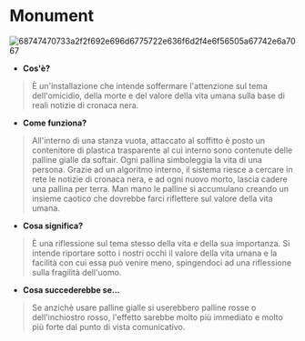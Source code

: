 # Monument # 

![68747470733a2f2f692e696d6775722e636f6d2f4e6f56505a67742e6a7067](https://user-images.githubusercontent.com/79915170/175287798-693baa6f-057b-4b67-998a-250f92dc4b7a.jpeg)

- **Cos'è?**
>È un'installazione che intende soffermare l'attenzione sul tema dell'omicidio, della morte e del valore della vita umana sulla base di reali notizie di cronaca nera.

- **Come funziona?**
>All'interno di una stanza vuota, attaccato al soffitto è posto un contenitore di plastica trasparente al cui interno sono contenute delle palline gialle da softair. Ogni pallina simboleggia la vita di una persona. Grazie ad un algoritmo interno, il sistema riesce a cercare in rete le notizie di cronaca nera, e ad ogni nuovo morto, lascia cadere una pallina per terra. Man mano le palline si accumulano creando un insieme caotico che dovrebbe farci riflettere sul valore della vita umana.

- **Cosa significa?**
>È una riflessione sul tema stesso della vita e della sua importanza. Si intende riportare sotto i nostri occhi il valore della vita umana e la facilità con cui essa può venire meno, spingendoci ad una riflessione sulla fragilità dell'uomo.

- **Cosa succederebbe se...**
>Se anzichè usare palline gialle si userebbero palline rosse o dell'inchiostro rosso, l'effetto sarebbe molto più immediato e molto più forte dal punto di vista comunicativo.
